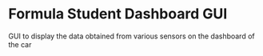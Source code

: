 # Formula Student Dashboard GUI
 GUI to display the data obtained from various sensors on the dashboard of the car
